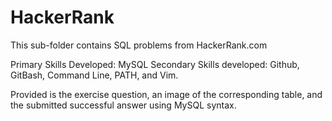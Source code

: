 # HackerRank

This sub-folder contains SQL problems from HackerRank.com 

Primary Skills Developed: MySQL
Secondary Skills developed: Github, GitBash, Command Line, PATH, and Vim.

Provided is the exercise question, an image of the corresponding table, and the submitted successful answer using MySQL syntax.  